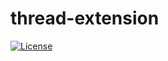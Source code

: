 # thread-extension

[![License](https://img.shields.io/github/license/bauerch/thread-extension)](LICENSE)
